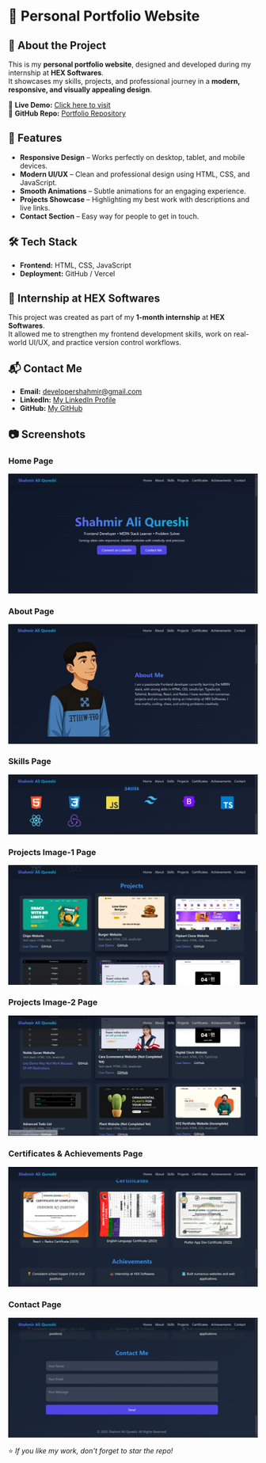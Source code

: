 # 🌟 Personal Portfolio Website

## 📌 About the Project
This is my **personal portfolio website**, designed and developed during my internship at **HEX Softwares**.  
It showcases my skills, projects, and professional journey in a **modern, responsive, and visually appealing design**.

🔗 **Live Demo:** [Click here to visit](https://shahmirqureshi.vercel.app)  
📂 **GitHub Repo:** [Portfolio Repository](https://github.com/ShahmirAliQureshii/Internship-portfolio-project)


## 🚀 Features
- **Responsive Design** – Works perfectly on desktop, tablet, and mobile devices.
- **Modern UI/UX** – Clean and professional design using HTML, CSS, and JavaScript.
- **Smooth Animations** – Subtle animations for an engaging experience.
- **Projects Showcase** – Highlighting my best work with descriptions and live links.
- **Contact Section** – Easy way for people to get in touch.


## 🛠️ Tech Stack
- **Frontend:** HTML, CSS, JavaScript  
- **Deployment:** GitHub / Vercel  


## 🏢 Internship at HEX Softwares
This project was created as part of my **1-month internship** at **HEX Softwares**.  
It allowed me to strengthen my frontend development skills, work on real-world UI/UX, and practice version control workflows.


## 📬 Contact Me
- **Email:** developershahmir@gmail.com  
- **LinkedIn:** [My LinkedIn Profile](https://www.linkedin.com/in/shahmir-qureshi-162200252)  
- **GitHub:** [My GitHub](https://github.com/ShahmirAliQureshii)


## 📷 Screenshots

### Home Page
![Home](/githubImgs/home.png)

### About Page
![About](/githubImgs/about.png)

### Skills Page
![Skills](/githubImgs/skills.png)

### Projects Image-1 Page
![Projects-1](/githubImgs/projects.png)

### Projects Image-2 Page
![Projects-2](/githubImgs/projects2.png)

### Certificates & Achievements Page
![Certificates & Achievements](/githubImgs/certificates.png)

### Contact Page
![Contact](/githubImgs/contact.png)


⭐ *If you like my work, don't forget to star the repo!*
